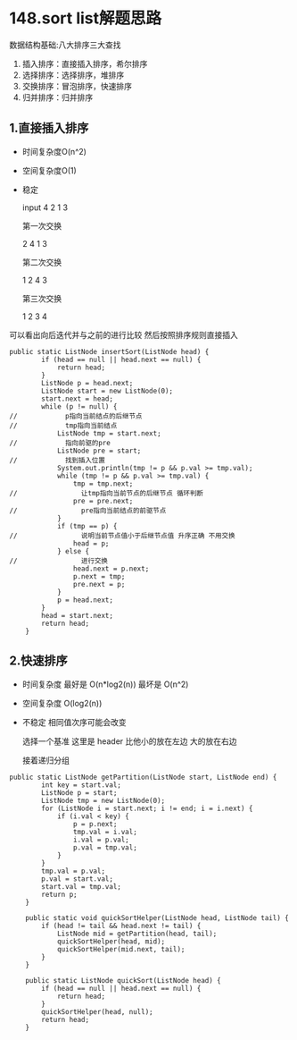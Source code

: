 #  148.sort list解题思路
数据结构基础:八大排序三大查找
1. 插入排序：直接插入排序，希尔排序 
2. 选择排序：选择排序，堆排序 
3. 交换排序：冒泡排序，快速排序 
4. 归并排序：归并排序

##  1.直接插入排序
*  时间复杂度O(n^2)
*  空间复杂度O(1)
*  稳定

   input 4 2 1 3

   第一次交换
   
   2 4 1 3
   
   第二次交换
   
   1 2 4 3
   
   第三次交换
   
   1 2 3 4
   
可以看出向后迭代并与之前的进行比较 然后按照排序规则直接插入

```
public static ListNode insertSort(ListNode head) {
        if (head == null || head.next == null) {
            return head;
        }
        ListNode p = head.next;
        ListNode start = new ListNode(0);
        start.next = head;
        while (p != null) {
//            p指向当前结点的后继节点
//            tmp指向当前结点
            ListNode tmp = start.next;
//            指向前驱的pre
            ListNode pre = start;
//            找到插入位置
            System.out.println(tmp != p && p.val >= tmp.val);
            while (tmp != p && p.val >= tmp.val) {
                tmp = tmp.next;
//                让tmp指向当前节点的后继节点 循环判断
                pre = pre.next;
//                pre指向当前结点的前驱节点
            }
            if (tmp == p) {
//                说明当前节点值小于后继节点值 升序正确 不用交换
                head = p;
            } else {
//                进行交换
                head.next = p.next;
                p.next = tmp;
                pre.next = p;
            }
            p = head.next;
        }
        head = start.next;
        return head;
    }
```

##  2.快速排序
*  时间复杂度 最好是 O(n*log2(n))
              最坏是 O(n^2)
*  空间复杂度 O(log2(n))
*  不稳定  相同值次序可能会改变

   选择一个基准 这里是 header 比他小的放在左边 大的放在右边
   
   接着递归分组
   
```
public static ListNode getPartition(ListNode start, ListNode end) {
        int key = start.val;
        ListNode p = start;
        ListNode tmp = new ListNode(0);
        for (ListNode i = start.next; i != end; i = i.next) {
            if (i.val < key) {
                p = p.next;
                tmp.val = i.val;
                i.val = p.val;
                p.val = tmp.val;
            }
        }
        tmp.val = p.val;
        p.val = start.val;
        start.val = tmp.val;
        return p;
    }

    public static void quickSortHelper(ListNode head, ListNode tail) {
        if (head != tail && head.next != tail) {
            ListNode mid = getPartition(head, tail);
            quickSortHelper(head, mid);
            quickSortHelper(mid.next, tail);
        }
    }

    public static ListNode quickSort(ListNode head) {
        if (head == null || head.next == null) {
            return head;
        }
        quickSortHelper(head, null);
        return head;
    }
```
